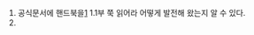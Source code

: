 1. 공식문서에 핸드북을[1] 1.1부 쭉 읽어라 어떻게 발전해 왔는지 알 수 있다.
2.

[1]: https://www.typescriptlang.org/docs/handbook/release-notes/typescript-1-1.html